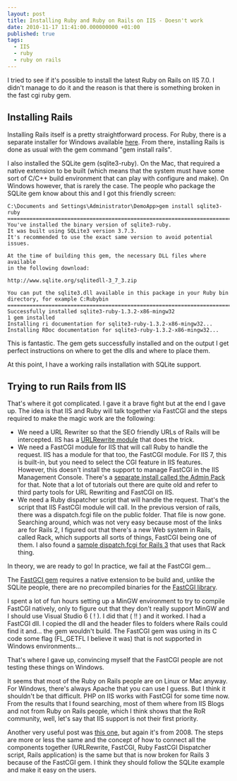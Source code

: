 ```yaml
---
layout: post
title: Installing Ruby and Ruby on Rails on IIS - Doesn't work
date: 2010-11-17 11:41:00.000000000 +01:00
published: true
tags:
  - IIS
  - ruby
  - ruby on rails
---
```


I tried to see if it's possible to install the latest Ruby on Rails on IIS 7.0.
I didn't manage to do it and the reason is that there is something broken in the
fast cgi ruby gem.

## Installing Rails

Installing Rails itself is a pretty straightforward process. For Ruby, there is
a separate installer for Windows available
<a href="http://rubyinstaller.org/downloads/" target="_blank">here</a>. From
there, installing Rails is done as usual with the gem command "gem install
rails".

I also installed the SQLite gem (sqlite3-ruby). On the Mac, that required a
native extension to be built (which means that the system must have some sort of
C/C++ build environment that can play with configure and make). On Windows
however, that is rarely the case. The people who package the SQLite gem know
about this and I got this friendly screen:

```
C:\Documents and Settings\Administrator\DemoApp>gem install sqlite3-ruby
=============================================================================
You've installed the binary version of sqlite3-ruby.
It was built using SQLite3 version 3.7.3.
It's recommended to use the exact same version to avoid potential issues.

At the time of building this gem, the necessary DLL files where available
in the following download:

http://www.sqlite.org/sqlitedll-3_7_3.zip

You can put the sqlite3.dll available in this package in your Ruby bin
directory, for example C:Rubybin
=============================================================================
Successfully installed sqlite3-ruby-1.3.2-x86-mingw32
1 gem installed
Installing ri documentation for sqlite3-ruby-1.3.2-x86-mingw32...
Installing RDoc documentation for sqlite3-ruby-1.3.2-x86-mingw32...
```

This is fantastic. The gem gets successfully installed and on the output I get
perfect instructions on where to get the dlls and where to place them.

At this point, I have a working rails installation with SQLite support.

<h2>Trying to run Rails from IIS</h2>

That's where it got complicated. I gave it a brave fight but at the end I gave
up. The idea is that IIS and Ruby will talk together via FastCGI and the steps
required to make the magic work are the following:

<ul>
<li>We need a URL Rewriter so that the SEO friendly URLs of Rails will be intercepted. IIS has a <a href="http://www.iis.net/download/URLRewrite" target="_blank">URLRewrite module</a> that does the trick.</li>
<li>We need a FastCGI module for IIS that will call Ruby to handle the request. IIS has a module for that too, the FastCGI module. For IIS 7, this is built-in, but you need to select the CGI feature in IIS features. However, this doesn't install the support to manage FastCGI in the IIS Management Console. There's a <a href="http://www.iis.net/download/AdministrationPack" target="_blank">separate install called the Admin Pack</a> for that. Note that a lot of tutorials out there are quite old and refer to third party tools for URL Rewriting and FastCGI on IIS.</li>
<li>We need a Ruby dispatcher script that will handle the request. That's the script that IIS FastCGI module will call. In the previous version of rails, there was a dispatch.fcgi file on the public folder. That file is now gone. Searching around, which was not very easy because most of the links are for Rails 2, I figured out that there's a new Web system in Rails, called Rack, which supports all sorts of things, FastCGI being one of them. I also found a <a href="http://forum.alwaysdata.com/viewtopic.php?pid=7230" target="_blank">sample dispatch.fcgi for Rails 3</a> that uses that Rack thing.</li>
</ul>

In theory, we are ready to go! In practice, we fail at the FastCGI gem...

The <a href="http://rubygems.org/gems/fcgi" target="_blank">FastGCI gem</a>
requires a native extension to be build and, unlike the SQLite people, there are
no precompiled binaries for the
<a href="http://www.fastcgi.com/" target="_blank">FastCGI library</a>.

I spent a lot of fun hours setting up a MinGW environment to try to compile
FastCGI natively, only to figure out that they don't really support MinGW and I
should use Visual Studio 6 ( ! ). I did that ( !! ) and it worked. I had a
FastCGI dll. I copied the dll and the header files to folders where Rails could
find it and... the gem wouldn't build. The FastCGI gem was using in its C code
some flag (FL_GETFL I believe it was) that is not supported in Windows
environments...

That's where I gave up, convincing myself that the FastCGI people are not
testing these things on Windows.

It seems that most of the Ruby on Rails people are on Linux or Mac anyway. For
Windows, there's always Apache that you can use I guess. But I think it
shouldn't be that difficult. PHP on IIS works with FastCGI for some time now.
From the results that I found searching, most of them where from IIS Blogs and
not from Ruby on Rails people, which I think shows that the RoR community, well,
let's say that IIS support is not their first priority.

Another very useful post was
<a href="http://blogs.iis.net/ruslany/archive/2008/08/07/ruby-on-rails-in-iis-7-0-with-url-rewriter.aspx" target="_blank">this
one</a>, but again it's from 2008. The steps are more or less the same and the
concept of how to connect all the components together (URLRewrite, FastCGI, Ruby
FastCGI Dispatcher script, Rails application) is the same but that is now broken
for Rails 3 because of the FastCGI gem. I think they should follow the SQLite
example and make it easy on the users.
